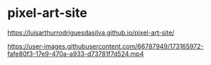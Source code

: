 # pixel-art-site
https://luisarthurrodriguesdasilva.github.io/pixel-art-site/




https://user-images.githubusercontent.com/66787949/173165972-fafe80f3-17e9-470a-a933-d73781f7d524.mp4








